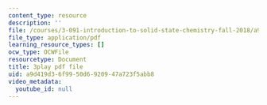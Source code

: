```yaml
---
content_type: resource
description: ''
file: /courses/3-091-introduction-to-solid-state-chemistry-fall-2018/a9d419d36f9950d6920947a723f5abb8_gUrBP6ei4fs.pdf
file_type: application/pdf
learning_resource_types: []
ocw_type: OCWFile
resourcetype: Document
title: 3play pdf file
uid: a9d419d3-6f99-50d6-9209-47a723f5abb8
video_metadata:
  youtube_id: null
---
```

